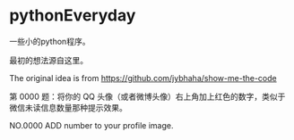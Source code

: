 # pythonEveryday


一些小的python程序。


最初的想法源自这里。


The original idea is from https://github.com/jybhaha/show-me-the-code


第 0000 题：将你的 QQ 头像（或者微博头像）右上角加上红色的数字，类似于微信未读信息数量那种提示效果。


NO.0000  ADD number to your profile image.


